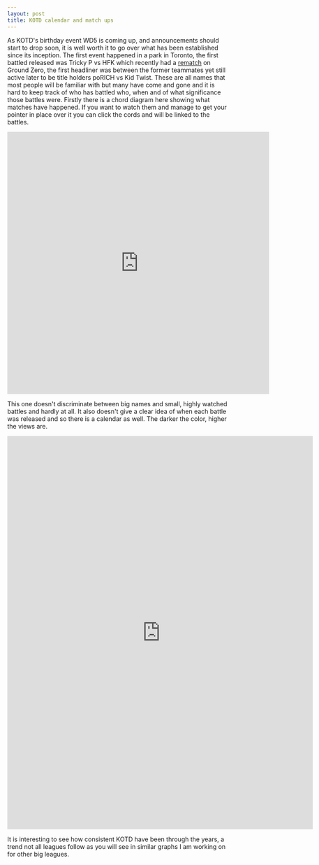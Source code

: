 ```yaml
---
layout: post
title: KOTD calendar and match ups
---
```


As KOTD's birthday event WD5 is coming up, and announcements should start to drop soon, it is well worth it to go over what has been established since its inception. The first event happened in a park in Toronto, the first battled released was Tricky P vs HFK which recently had a [rematch](https://www.youtube.com/watch?v=VTlamYIQvbg) on Ground Zero, the first headliner was between the former teammates yet still active later to be title holders poRICH vs Kid Twist. These are all names that most people will be familiar with but many have come and gone and it is hard to keep track of who has battled who, when and of what significance those battles were. Firstly there is a chord diagram here showing what matches have happened. If you want to watch them and manage to get your pointer in place over it you can click the cords and will be linked to the battles.

<iframe src="http://hjonasson.github.io/kotdchord/" frameborder="0" width="600" height="600" scrolling="no"></iframe>

This one doesn't discriminate between big names and small, highly watched battles and hardly at all. It also doesn't give a clear idea of when each battle was released and so there is a calendar as well. The darker the color, higher the views are. 

<iframe src="http://hjonasson.github.io/kotdcalendar/" frameborder="0" width="700" height="900" scrolling="no"></iframe>

It is interesting to see how consistent KOTD have been through the years, a trend not all leagues follow as you will see in similar graphs I am working on for other big leagues.
